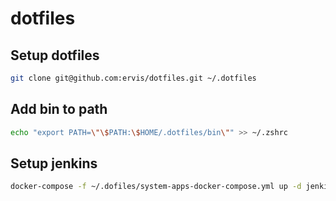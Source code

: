 # dotfiles

## Setup dotfiles

```bash
git clone git@github.com:ervis/dotfiles.git ~/.dotfiles
```

## Add bin to path

```bash
echo "export PATH=\"\$PATH:\$HOME/.dotfiles/bin\"" >> ~/.zshrc
```

## Setup jenkins

```bash
docker-compose -f ~/.dofiles/system-apps-docker-compose.yml up -d jenkins
```
